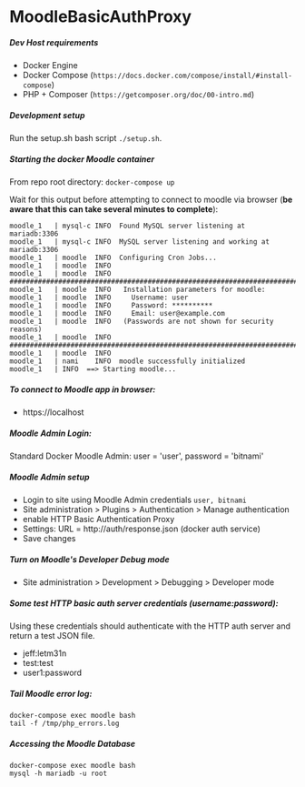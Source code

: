 # MoodleBasicAuthProxy

##### Dev Host requirements
* Docker Engine
* Docker Compose (`https://docs.docker.com/compose/install/#install-compose`)
* PHP + Composer (`https://getcomposer.org/doc/00-intro.md`)

##### Development setup
Run the setup.sh bash script `./setup.sh`.

##### Starting the docker Moodle container
From repo root directory: `docker-compose up`

Wait for this output before attempting to connect to moodle via browser 
(**be aware that this can take several minutes to complete**):
```
moodle_1   | mysql-c INFO  Found MySQL server listening at mariadb:3306
moodle_1   | mysql-c INFO  MySQL server listening and working at mariadb:3306
moodle_1   | moodle  INFO  Configuring Cron Jobs...
moodle_1   | moodle  INFO
moodle_1   | moodle  INFO  ########################################################################
moodle_1   | moodle  INFO   Installation parameters for moodle:
moodle_1   | moodle  INFO     Username: user
moodle_1   | moodle  INFO     Password: **********
moodle_1   | moodle  INFO     Email: user@example.com
moodle_1   | moodle  INFO   (Passwords are not shown for security reasons)
moodle_1   | moodle  INFO  ########################################################################
moodle_1   | moodle  INFO
moodle_1   | nami    INFO  moodle successfully initialized
moodle_1   | INFO  ==> Starting moodle... 
```
##### To connect to Moodle app in browser:
* https://localhost

##### Moodle Admin Login: 
Standard Docker Moodle Admin: user = 'user', password = 'bitnami'
     
##### Moodle Admin setup
* Login to site using Moodle Admin credentials `user, bitnami`
* Site administration > Plugins > Authentication > Manage authentication
* enable HTTP Basic Authentication Proxy
* Settings: URL = http://auth/response.json (docker auth service)
* Save changes

##### Turn on Moodle's Developer Debug mode
* Site administration > Development > Debugging > Developer mode

##### Some test HTTP basic auth server credentials (username:password):
Using these credentials should authenticate with the HTTP auth server and return a test JSON file.
* jeff:letm31n
* test:test
* user1:password

##### Tail Moodle error log:
```
docker-compose exec moodle bash
tail -f /tmp/php_errors.log
```

##### Accessing the Moodle Database
```
docker-compose exec moodle bash
mysql -h mariadb -u root
```

